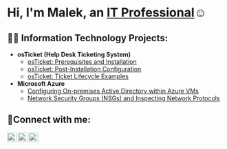 <h1>Hi, I'm Malek, an <a href="https://www.linkedin.com/in/malek-khalil-1318a9341">IT Professional</a>☺</h1><h2>👨‍💻 Information Technology Projects:</h2>

- <b>osTicket (Help Desk Ticketing System)</b>
  - [osTicket: Prerequisites and Installation](https://github.com/malek-khalil/osticket-prereqs)
  - [osTicket: Post-Installation Configuration](https://github.com/malek-khalil/post-install-config)
  - [osTicket: Ticket Lifecycle Examples](https://github.com/malek-khalil/ticket-lifecycle)
- <b>Microsoft Azure</b>
  - [Configuring On-premises Active Directory within Azure VMs](https://github.com/malek-khalil/configure-ad)
  - [Network Security Groups (NSGs) and Inspecting Network Protocols](https://github.com/malek-khalil/azure-network-protocols)

<h2>🤳Connect with me:</h2>

[<img align="left" alt="Josh | Twitter" width="22px" src="https://cdn.jsdelivr.net/npm/simple-icons@v3/icons/twitter.svg" />][twitter]
[<img align="left" alt="Josh | LinkedIn" width="22px" src="https://cdn.jsdelivr.net/npm/simple-icons@v3/icons/linkedin.svg" />][linkedin]
[<img align="left" alt="Josh | Instagram" width="22px" src="https://cdn.jsdelivr.net/npm/simple-icons@v3/icons/instagram.svg" />][instagram]

[twitter]: https://twitter.com/Josh
[instagram]: https://www.instagram.com/Josh
[linkedin]: https://www.linkedin.com/in/malek-khalil-1318a9341/
